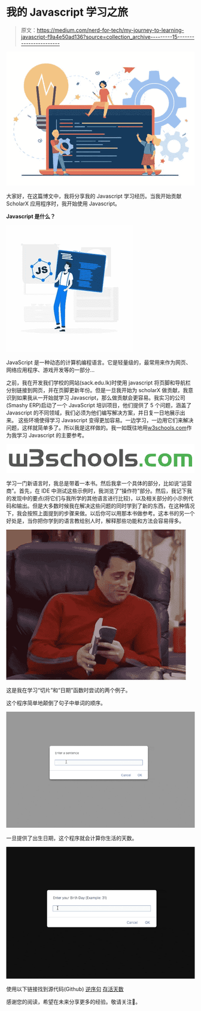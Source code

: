 # 我的 Javascript 学习之旅

> 原文：<https://medium.com/nerd-for-tech/my-journey-to-learning-javascript-f9a4e50ad136?source=collection_archive---------15----------------------->

![](img/3dd7cd586d2371ece1ac00844321ecbd.png)

大家好，在这篇博文中，我将分享我的 Javascript 学习经历。当我开始贡献 ScholarX 应用程序时，我开始使用 Javascript。

**Javascript 是什么？**

![](img/a67375654fdf5088716f0af5eb1ea29f.png)

JavaScript 是一种动态的计算机编程语言。它是轻量级的，最常用来作为网页、网络应用程序、游戏开发等的一部分…

之前，我在开发我们学校的网站(sack.edu.lk)时使用 javascript 将页脚和导航栏分别链接到网页，并在页脚更新年份。但是一旦我开始为 scholarX 做贡献，我意识到如果我从一开始就学习 Javascript，那么做贡献会更容易。我实习的公司(Smashy ERP)启动了一个 JavaScript 培训项目，他们提供了 5 个问题，涵盖了 Javascript 的不同领域，我们必须为他们编写解决方案，并日复一日地展示出来。
这些环境使得学习 Javascript 变得更加容易。一边学习，一边用它们来解决问题，这样就简单多了。所以我是这样做的。我一如既往地用[w3schools.com](https://www.w3schools.com/js/DEFAULT.asp)作为我学习 Javascript 的主要参考。

![](img/61bbd78f6e20685c0ddd86dc6b1c5846.png)

学习一门新语言时，我总是带着一本书。然后我拿一个具体的部分，比如说“运营商”。首先，在 IDE 中测试这些示例时，我浏览了“操作符”部分。然后，我记下我的发现中的要点(将它们与我所学的其他语言进行比较)，以及相关部分的小示例代码和输出。但是大多数时候我在解决这些问题的同时学到了新的东西，在这种情况下，我会按照上面提到的步骤来做。以后你可以用那本书做参考。这本书的另一个好处是，当你把你学到的语言教给别人时，解释那些功能和方法会容易得多。

![](img/572f39feae131e3983405f47a9a686e2.png)

这是我在学习“切片”和“日期”函数时尝试的两个例子。

这个程序简单地颠倒了句子中单词的顺序。

![](img/f5dd63098d7483a8f2fc59069a90bdcb.png)

一旦提供了出生日期，这个程序就会计算你生活的天数。

![](img/5f84ee611866cd22dd3debfa60453099.png)

使用以下链接找到源代码(Github)
[逆序句](https://github.com/kumuditha-udayanga/Javascript-Questions/blob/master/07-06-2021/question-02.js)
[存活天数](https://github.com/kumuditha-udayanga/Javascript-Questions/blob/master/05-06-2021/question-03.js)

感谢您的阅读，希望在未来分享更多的经验。敬请关注🤠。